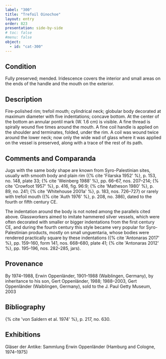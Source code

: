 ```yaml
---
label: "300"
title: "Trefoil Oinochoe"
layout: entry
order: 823
presentation: side-by-side
# toc: false
#menu: false 
object:
  - id: "cat-300"
---
```


## Condition

Fully preserved; mended. Iridescence covers the interior and small areas on the ends of the handle and the mouth on the exterior.

## Description

Fire-polished rim; trefoil mouth; cylindrical neck; globular body decorated at maximum diameter with five indentations; concave bottom. At the center of the bottom an annular pontil mark (W. 1.6 cm) is visible. A fine thread is spirally wound five times around the mouth. A fine coil handle is applied on the shoulder and terminates, folded, under the rim. A coil was wound twice around the lower neck; now only the wide wad of glass where it was applied on the vessel is preserved, along with a trace of the rest of its path.

## Comments and Comparanda

Jugs with the same body shape are known from Syro-Palestinian sites, usually with smooth body and plain rim ({% cite 'Filarska 1952' %}, p. 153, no. 148, plate 33; {% cite 'Weinberg 1988' %}, pp. 66–67, nos. 207–214; {% cite 'Crowfoot 1957' %}, p. 416, fig. 96:9; {% cite 'Matheson 1980' %}, p. 89, no. 241; {% cite 'Whitehouse 2001a' %}, p. 183, nos. 726–727) or rarely with trefoil mouth ({% cite 'Auth 1976' %}, p. 208, no. 386), dated to the fourth or fifth century CE.

The indentation around the body is not noted among the parallels cited above. Glassworkers aimed to imitate hammered silver vessels, which were often decorated with smaller or bigger indentations from the first century CE, and during the fourth century this style became very popular for Syro-Palestinian products, mostly on small unguentaria, whose bodies were rendered practically square by these indentations ({% cite 'Antonaras 2017' %}, pp. 159–160, form 141, nos. 668–680, plate 41; {% cite 'Antonaras 2012' %}, pp. 195–196, nos. 282–285, jars).

## Provenance

By 1974–1988, Erwin Oppenländer, 1901–1988 (Waiblingen, Germany), by inheritance to his son, Gert Oppenländer, 1988; 1988–2003, Gert Oppenländer (Waiblingen, Germany), sold to the J. Paul Getty Museum, 2003

## Bibliography

{% cite 'von Saldern et al. 1974' %}, p. 217, no. 630.

## Exhibitions

Gläser der Antike: Sammlung Erwin Oppenländer (Hamburg and Cologne, 1974–1975)
